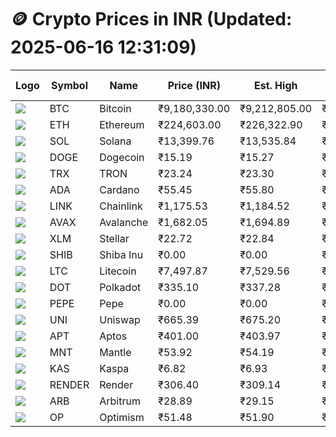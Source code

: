 # 🪙 Crypto Prices in INR (Updated: 2025-06-16 12:31:09)

| Logo | Symbol | Name       | Price (INR) | Est. High | Est. Low | Gross Profit | Fees | Net Profit | ROI % |
|------|--------|------------|-------------|-----------|----------|---------------|------|-------------|--------|
| ![](https://coin-images.coingecko.com/coins/images/1/large/bitcoin.png?1696501400) | BTC    | Bitcoin    | ₹9,180,330.00 | ₹9,212,805.00 | ₹9,147,855.00 | ₹710.00 | ₹200.00 | ₹510.00 | 0.51% |
| ![](https://coin-images.coingecko.com/coins/images/279/large/ethereum.png?1696501628) | ETH    | Ethereum   | ₹224,603.00 | ₹226,322.90 | ₹222,883.10 | ₹1,543.32 | ₹200.00 | ₹1,343.32 | 1.34% |
| ![](https://coin-images.coingecko.com/coins/images/4128/large/solana.png?1718769756) | SOL    | Solana     | ₹13,399.76 | ₹13,535.84 | ₹13,263.68 | ₹2,051.87 | ₹200.00 | ₹1,851.87 | 1.85% |
| ![](https://coin-images.coingecko.com/coins/images/5/large/dogecoin.png?1696501409) | DOGE   | Dogecoin   | ₹15.19 | ₹15.27 | ₹15.11 | ₹1,072.21 | ₹200.00 | ₹872.21 | 0.87% |
| ![](https://coin-images.coingecko.com/coins/images/1094/large/tron-logo.png?1696502193) | TRX    | TRON       | ₹23.24 | ₹23.30 | ₹23.18 | ₹478.77 | ₹200.00 | ₹278.77 | 0.28% |
| ![](https://coin-images.coingecko.com/coins/images/975/large/cardano.png?1696502090) | ADA    | Cardano    | ₹55.45 | ₹55.80 | ₹55.10 | ₹1,257.63 | ₹200.00 | ₹1,057.63 | 1.06% |
| ![](https://coin-images.coingecko.com/coins/images/877/large/chainlink-new-logo.png?1696502009) | LINK   | Chainlink  | ₹1,175.53 | ₹1,184.52 | ₹1,166.54 | ₹1,541.48 | ₹200.00 | ₹1,341.48 | 1.34% |
| ![](https://coin-images.coingecko.com/coins/images/12559/large/Avalanche_Circle_RedWhite_Trans.png?1696512369) | AVAX   | Avalanche  | ₹1,682.05 | ₹1,694.89 | ₹1,669.21 | ₹1,538.45 | ₹200.00 | ₹1,338.45 | 1.34% |
| ![](https://coin-images.coingecko.com/coins/images/100/large/fmpFRHHQ_400x400.jpg?1735231350) | XLM    | Stellar    | ₹22.72 | ₹22.84 | ₹22.60 | ₹1,075.29 | ₹200.00 | ₹875.29 | 0.88% |
| ![](https://coin-images.coingecko.com/coins/images/11939/large/shiba.png?1696511800) | SHIB   | Shiba Inu  | ₹0.00 | ₹0.00 | ₹0.00 | ₹966.51 | ₹200.00 | ₹766.51 | 0.77% |
| ![](https://coin-images.coingecko.com/coins/images/2/large/litecoin.png?1696501400) | LTC    | Litecoin   | ₹7,497.87 | ₹7,529.56 | ₹7,466.18 | ₹848.95 | ₹200.00 | ₹648.95 | 0.65% |
| ![](https://coin-images.coingecko.com/coins/images/12171/large/polkadot.png?1696512008) | DOT    | Polkadot   | ₹335.10 | ₹337.28 | ₹332.92 | ₹1,308.41 | ₹200.00 | ₹1,108.41 | 1.11% |
| ![](https://coin-images.coingecko.com/coins/images/29850/large/pepe-token.jpeg?1696528776) | PEPE   | Pepe       | ₹0.00 | ₹0.00 | ₹0.00 | ₹1,648.10 | ₹200.00 | ₹1,448.10 | 1.45% |
| ![](https://coin-images.coingecko.com/coins/images/12504/large/uniswap-logo.png?1720676669) | UNI    | Uniswap    | ₹665.39 | ₹675.20 | ₹655.58 | ₹2,991.38 | ₹200.00 | ₹2,791.38 | 2.79% |
| ![](https://coin-images.coingecko.com/coins/images/26455/large/aptos_round.png?1696525528) | APT    | Aptos      | ₹401.00 | ₹403.97 | ₹398.03 | ₹1,490.07 | ₹200.00 | ₹1,290.07 | 1.29% |
| ![](https://coin-images.coingecko.com/coins/images/30980/large/Mantle-Logo-mark.png?1739213200) | MNT    | Mantle     | ₹53.92 | ₹54.19 | ₹53.65 | ₹989.67 | ₹200.00 | ₹789.67 | 0.79% |
| ![](https://coin-images.coingecko.com/coins/images/25751/large/kaspa-icon-exchanges.png?1696524837) | KAS    | Kaspa      | ₹6.82 | ₹6.93 | ₹6.71 | ₹3,172.71 | ₹200.00 | ₹2,972.71 | 2.97% |
| ![](https://coin-images.coingecko.com/coins/images/11636/large/rndr.png?1696511529) | RENDER | Render     | ₹306.40 | ₹309.14 | ₹303.65 | ₹1,807.97 | ₹200.00 | ₹1,607.97 | 1.61% |
| ![](https://coin-images.coingecko.com/coins/images/16547/large/arb.jpg?1721358242) | ARB    | Arbitrum   | ₹28.89 | ₹29.15 | ₹28.63 | ₹1,823.33 | ₹200.00 | ₹1,623.33 | 1.62% |
| ![](https://coin-images.coingecko.com/coins/images/25244/large/Optimism.png?1696524385) | OP     | Optimism   | ₹51.48 | ₹51.90 | ₹51.06 | ₹1,627.35 | ₹200.00 | ₹1,427.35 | 1.43% |

